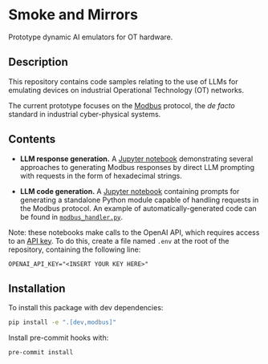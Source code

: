 # Smoke and Mirrors
Prototype dynamic AI emulators for OT hardware.

## Description

This repository contains code samples relating to the use of LLMs for emulating devices on industrial Operational Technology (OT) networks.

The current prototype focuses on the [Modbus](https://en.wikipedia.org/wiki/Modbus) protocol, the *de facto* standard in industrial cyber-physical systems.

## Contents

- **LLM response generation.** A [Jupyter notebook](notebooks/llm-response-generation.ipynb) demonstrating several approaches to generating Modbus responses by direct LLM prompting with requests in the form of hexadecimal strings.

- **LLM code generation.** A [Jupyter notebook](notebooks/llm-code-generation.ipynb) containing prompts for generating a standalone Python module capable of handling requests in the Modbus protocol. An example of automatically-generated code can be found in [`modbus_handler.py`](src/llm-generated-code/modbus_handler.py).

Note: these notebooks make calls to the OpenAI API, which requires access to an [API key](https://platform.openai.com/docs/api-reference/authentication). To do this, create a file named `.env` at the root of the repository, containing the following line:
```
OPENAI_API_KEY="<INSERT YOUR KEY HERE>"
```

## Installation

To install this package with dev dependencies:
```bash
pip install -e ".[dev,modbus]"
```

Install pre-commit hooks with:
```
pre-commit install
```
